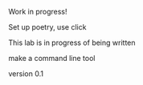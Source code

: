 Work in progress!

Set up poetry, use click 

This lab is in progress of being written

make a command line tool

version 0.1

